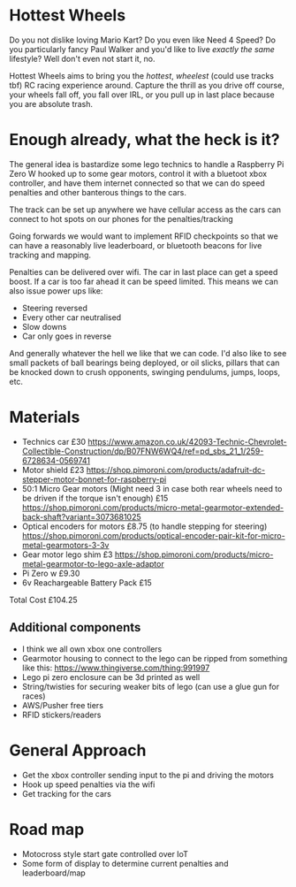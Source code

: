 # Hottest Wheels

Do you not dislike loving Mario Kart? Do you even like Need 4 Speed? Do you particularly fancy Paul Walker and you'd like to live _exactly the same_ lifestyle? Well don't even not start it, no.

Hottest Wheels aims to bring you the _hottest_, _wheelest_ (could use tracks tbf) RC racing experience around. Capture the thrill as you drive off course, your wheels fall off, you fall over IRL, or you pull up in last place because you are absolute trash.

# Enough already, what the heck is it?

The general idea is bastardize some lego technics to handle a Raspberry Pi Zero W hooked up to some gear motors, control it with a bluetoot xbox controller, and have them internet connected so that we can do speed penalties and other banterous things to the cars.

The track can be set up anywhere we have cellular access as the cars can connect to hot spots on our phones for the penalties/tracking

Going forwards we would want to implement RFID checkpoints so that we can have a reasonably live leaderboard, or bluetooth beacons for live tracking and mapping.

Penalties can be delivered over wifi. The car in last place can get a speed boost. If a car is too far ahead it can be speed limited. This means we can also issue power ups like:

- Steering reversed
- Every other car neutralised
- Slow downs
- Car only goes in reverse

And generally whatever the hell we like that we can code. I'd also like to see small packets of ball bearings being deployed, or oil slicks, pillars that can be knocked down to crush opponents, swinging pendulums, jumps, loops, etc.

# Materials

- Technics car £30
https://www.amazon.co.uk/42093-Technic-Chevrolet-Collectible-Construction/dp/B07FNW6WQ4/ref=pd_sbs_21_1/259-6728634-0569741
- Motor shield £23
https://shop.pimoroni.com/products/adafruit-dc-stepper-motor-bonnet-for-raspberry-pi
- 50:1 Micro Gear motors (Might need 3 in case both rear wheels need to be driven if the torque isn't enough) £15
https://shop.pimoroni.com/products/micro-metal-gearmotor-extended-back-shaft?variant=3073681025
- Optical encoders for motors £8.75 (to handle stepping for steering)
https://shop.pimoroni.com/products/optical-encoder-pair-kit-for-micro-metal-gearmotors-3-3v
- Gear motor lego shim £3
https://shop.pimoroni.com/products/micro-metal-gearmotor-to-lego-axle-adaptor
- Pi Zero w £9.30
- 6v Reachargeable Battery Pack £15

Total Cost £104.25

## Additional components
- I think we all own xbox one controllers
- Gearmotor housing to connect to the lego can be ripped from something like this: https://www.thingiverse.com/thing:991997
- Lego pi zero enclosure can be 3d printed as well
- String/twisties for securing weaker bits of lego (can use a glue gun for races)
- AWS/Pusher free tiers
- RFID stickers/readers

# General Approach

- Get the xbox controller sending input to the pi and driving the motors
- Hook up speed penalties via the wifi
- Get tracking for the cars

# Road map

- Motocross style start gate controlled over IoT
- Some form of display to determine current penalties and leaderboard/map
